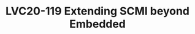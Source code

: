 ---
categories:
- lvc20
description: The ARM SCMI specification provides a standardized interface for OS/Firmware
  coordinated power management. SCMI has been adopted today for platforms primarily
  targeted at the mobile/client/embedded segment. As Arm-based SoCs increasingly find
  their way into Infrastructure and Automotive, standardizing Power Management in
  products targeted at these segments becomes a necessity to prevent software fragmentation.<br
  /> <br /> In this session we will explore how SCMI can be extended to standardize
  power management for Arm-based SoCs targeted at Infrastructure and Automotive. We
  will look at how SCMI can work through ACPI which is commonly used in most kernels
  targeted at the Infrastructure space. We would also have a look at how an Automotive
  Power Management stack can be setup with the help of SCMI.
image: /assets/images/featured-images/lvc20/LVC20-119.png
session_id: LVC20-119
session_room: Linux/Android
session_slot:
  end_time: 2020-09-22 15:25
  start_time: 2020-09-22 15:00
session_speakers:
- speaker_bio: Souvik is a Principal Engineer in the Architecture and Technology Group
    at Arm, where his primary areas of focus are System and Power Management software
    standards and specifications. Souvik&#39;s primary experience is in architecture
    and development of Power Management stacks on various OS and Firmware technologies.
    Prior to working at ARM, he was involved in Android Power &amp; Performance Management
    on various generations of Intel Atom platforms, and in Symbian/Windows Power Management
    on the Nomadik &amp; NovaThor series of SoCs.
  speaker_company: Arm Limited
  speaker_image: http://avatars.sched.co/2/02/7234982/avatar.jpg.320x320px.jpg?447
  speaker_name: Souvik Chakravarty
  speaker_position: Principal Engineer at ARM LTD.
  speaker_role: speaker
session_track: Power Management
tag: session
tags: Power Management
title: LVC20-119 Extending SCMI beyond Embedded
---